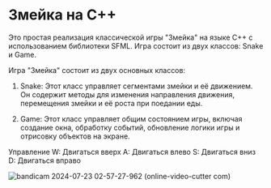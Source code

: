 # Змейка на С++

Это простая реализация классической игры "Змейка" на языке C++ с использованием библиотеки SFML. Игра состоит из двух классов: Snake и Game.

Игра "Змейка" состоит из двух основных классов:

1. Snake: Этот класс управляет сегментами змейки и её движением. Он содержит методы для изменения направления движения, перемещения змейки и её роста при поедании еды.

2. Game: Этот класс управляет общим состоянием игры, включая создание окна, обработку событий, обновление логики игры и отрисовку объектов на экране.

Управление
W: Двигаться вверх
A: Двигаться влево
S: Двигаться вниз
D: Двигаться вправо

![bandicam 2024-07-23 02-57-27-962 (online-video-cutter com)](https://github.com/user-attachments/assets/faacd4b7-e7d0-406a-b70b-158c18f75c33)

